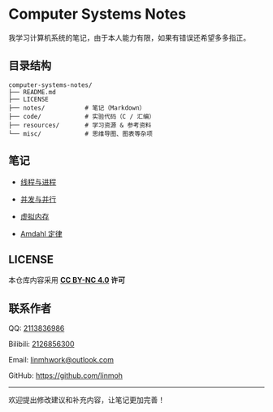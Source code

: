 # Computer Systems Notes

我学习计算机系统的笔记，由于本人能力有限，如果有错误还希望多多指正。

## 目录结构

```
computer-systems-notes/
├── README.md
├── LICENSE
├── notes/           # 笔记（Markdown）
├── code/            # 实验代码（C / 汇编）
├── resources/       # 学习资源 & 参考资料
└── misc/            # 思维导图、图表等杂项
```

## 笔记

- [线程与进程](notes/线程与进程.md)

- [并发与并行](notes/并发和并行.md)

- [虚拟内存](notes/虚拟内存.md)

- [Amdahl 定律](notes/Amdahl定律.md)

## LICENSE

本仓库内容采用 **[CC BY-NC 4.0](https://creativecommons.org/licenses/by-nc/4.0/) 许可**

## 联系作者

QQ: [2113836986](https://qm.qq.com/cgi-bin/qm/qr?k=tnjMHnEtiEZ1ZxjxzdH3RaXlLTnTzGBX)

Bilibili: [2126856300](https://space.bilibili.com/2126856300)

Email: [linmhwork@outlook.com](mailto:linmhwork@outlook.com)

GitHub: https://github.com/linmoh

---

欢迎提出修改建议和补充内容，让笔记更加完善！
